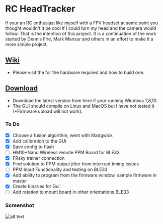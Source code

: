 # RC HeadTracker
If your an RC enthusiast like myself with a FPV headset at some point you thought wouldn't it be cool if I could turn my head and the camera would follow. That is the intention of this project. It is a continuation of the work started by Dennis Frie, Mark Mansur and others in an effort to make it a more simple project.

## [Wiki](https://github.com/dlktdr/HeadTracker/wiki)
* Please visit the  for the hardware required and how to build one.

## [Download](https://github.com/dlktdr/HeadTracker/releases)
* Download the latest version from here if your running Windows 7,8,10. 
* The GUI should compile on Linux and MacOS but I have not tested it (*Firmware upload will not work).

### To Do
- [x] Choose a fusion algorithm, went with Madgwick
- [x] Add calibration to the GUI
- [X] Save config to flash
- [ ] HM10+Nano Wireless remote PPM Board  for BLE33
- [X] FRsky trainer connection
- [X] Find solution to PPM output jitter from interrupt timing issues
- [ ] PPM Input Functionality and testing on BLE33
- [X] Add ability to program from the firmware window, sample firmware in master
- [X] Create binaries for Gui
- [ ] Add rotation to mount board in other orientations BLE33

### Screenshot
![alt text](https://github.com/dlktdr/HeadTracker/raw/master/docs/ScreenCapture1006.png)
